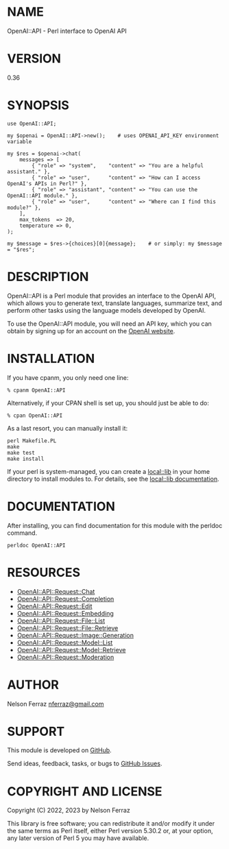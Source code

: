 # NAME

OpenAI::API - Perl interface to OpenAI API

# VERSION

0.36

# SYNOPSIS

    use OpenAI::API;

    my $openai = OpenAI::API->new();    # uses OPENAI_API_KEY environment variable

    my $res = $openai->chat(
        messages => [
            { "role" => "system",    "content" => "You are a helpful assistant." },
            { "role" => "user",      "content" => "How can I access OpenAI's APIs in Perl?" },
            { "role" => "assistant", "content" => "You can use the OpenAI::API module." },
            { "role" => "user",      "content" => "Where can I find this module?" },
        ],
        max_tokens  => 20,
        temperature => 0,
    );

    my $message = $res->{choices}[0]{message};    # or simply: my $message = "$res";

# DESCRIPTION

OpenAI::API is a Perl module that provides an interface to the OpenAI API,
which allows you to generate text, translate languages, summarize text,
and perform other tasks using the language models developed by OpenAI.

To use the OpenAI::API module, you will need an API key, which you can obtain by
signing up for an account on the [OpenAI website](https://platform.openai.com).

# INSTALLATION

If you have cpanm, you only need one line:

    % cpanm OpenAI::API

Alternatively, if your CPAN shell is set up, you should just be able
to do:

    % cpan OpenAI::API

As a last resort, you can manually install it:

    perl Makefile.PL
    make
    make test
    make install

If your perl is system-managed, you can create a [local::lib](https://metacpan.org/pod/local%3A%3Alib) in your
home directory to install modules to. For details, see the
[local::lib documentation](https://metacpan.org/pod/local::lib).

# DOCUMENTATION

After installing, you can find documentation for this module with the
perldoc command.

    perldoc OpenAI::API

# RESOURCES

- [OpenAI::API::Request::Chat](https://metacpan.org/pod/OpenAI%3A%3AAPI%3A%3ARequest%3A%3AChat)
- [OpenAI::API::Request::Completion](https://metacpan.org/pod/OpenAI%3A%3AAPI%3A%3ARequest%3A%3ACompletion)
- [OpenAI::API::Request::Edit](https://metacpan.org/pod/OpenAI%3A%3AAPI%3A%3ARequest%3A%3AEdit)
- [OpenAI::API::Request::Embedding](https://metacpan.org/pod/OpenAI%3A%3AAPI%3A%3ARequest%3A%3AEmbedding)
- [OpenAI::API::Request::File::List](https://metacpan.org/pod/OpenAI%3A%3AAPI%3A%3ARequest%3A%3AFile%3A%3AList)
- [OpenAI::API::Request::File::Retrieve](https://metacpan.org/pod/OpenAI%3A%3AAPI%3A%3ARequest%3A%3AFile%3A%3ARetrieve)
- [OpenAI::API::Request::Image::Generation](https://metacpan.org/pod/OpenAI%3A%3AAPI%3A%3ARequest%3A%3AImage%3A%3AGeneration)
- [OpenAI::API::Request::Model::List](https://metacpan.org/pod/OpenAI%3A%3AAPI%3A%3ARequest%3A%3AModel%3A%3AList)
- [OpenAI::API::Request::Model::Retrieve](https://metacpan.org/pod/OpenAI%3A%3AAPI%3A%3ARequest%3A%3AModel%3A%3ARetrieve)
- [OpenAI::API::Request::Moderation](https://metacpan.org/pod/OpenAI%3A%3AAPI%3A%3ARequest%3A%3AModeration)

# AUTHOR

Nelson Ferraz <nferraz@gmail.com>

# SUPPORT

This module is developed on
[GitHub](https://github.com/nferraz/perl-openai-api).

Send ideas, feedback, tasks, or bugs to
[GitHub Issues](https://github.com/nferraz/perl-openai-api/issues).

# COPYRIGHT AND LICENSE

Copyright (C) 2022, 2023 by Nelson Ferraz

This library is free software; you can redistribute it and/or modify
it under the same terms as Perl itself, either Perl version 5.30.2 or,
at your option, any later version of Perl 5 you may have available.

